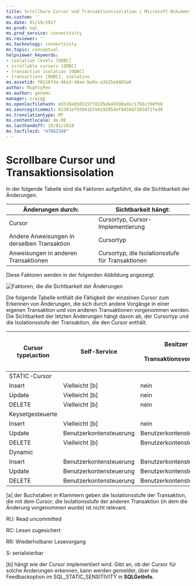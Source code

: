 ```yaml
---
title: Scrollbare Cursor und Transaktionsisolation | Microsoft-Dokumentation
ms.custom: ''
ms.date: 01/19/2017
ms.prod: sql
ms.prod_service: connectivity
ms.reviewer: ''
ms.technology: connectivity
ms.topic: conceptual
helpviewer_keywords:
- isolation levels [ODBC]
- scrollable cursors [ODBC]
- transaction isolation [ODBC]
- transactions [ODBC], isolation
ms.assetid: f0216f4a-46e3-48ae-be0a-e2625e8403a6
author: MightyPen
ms.author: genemi
manager: craigg
ms.openlocfilehash: e5510eb58315f70195eb40390edec1766c350fb6
ms.sourcegitcommit: 61381ef939415fe019285def9450d7583df1fed0
ms.translationtype: MT
ms.contentlocale: de-DE
ms.lasthandoff: 10/01/2018
ms.locfileid: "47662348"
---
```

# <a name="scrollable-cursors-and-transaction-isolation"></a>Scrollbare Cursor und Transaktionsisolation
In der folgende Tabelle sind die Faktoren aufgeführt, die die Sichtbarkeit der Änderungen.  
  
|Änderungen durch:|Sichtbarkeit hängt:|  
|----------------------|----------------------------|  
|Cursor|Cursortyp, Cursor-Implementierung|  
|Andere Anweisungen in derselben Transaktion|Cursortyp|  
|Anweisungen in anderen Transaktionen|Cursortyp, die Isolationsstufe für Transaktionen|  
  
 Diese Faktoren werden in der folgenden Abbildung angezeigt.  
  
 ![Faktoren, die die Sichtbarkeit der Änderungen](../../../odbc/reference/develop-app/media/pr23.gif "pr23")  
  
 Die folgende Tabelle enthält die Fähigkeit der einzelnen Cursor zum Erkennen von Änderungen, die sich durch andere Vorgänge in einer eigenen Transaktion und von anderen Transaktionen vorgenommen werden. Die Sichtbarkeit der letzten Änderungen hängt davon ab, der Cursortyp und die Isolationsstufe der Transaktion, die den Cursor enthält.  
  
|Cursor type\action|Self-Service|Besitzer<br /><br /> Transaktionsvorgänge|Adresszuweisungen<br /><br /> Transaktionsvorgänge<br /><br /> (RU[a])|Adresszuweisungen<br /><br /> Transaktionsvorgänge<br /><br /> (RC[a])|Adresszuweisungen<br /><br /> Transaktionsvorgänge<br /><br /> (RR[a])|Adresszuweisungen<br /><br /> Transaktionsvorgänge<br /><br /> (S[a])|  
|-------------------------|----------|-----------------|----------------------------------|----------------------------------|----------------------------------|---------------------------------|  
|STATIC-Cursor|||||||  
|Insert|Vielleicht [b]|nein|nein|nein|nein|nein|  
|Update|Vielleicht [b]|nein|nein|nein|nein|nein|  
|DELETE|Vielleicht [b]|nein|nein|nein|nein|nein|  
|Keysetgesteuerte|||||||  
|Insert|Vielleicht [b]|nein|nein|nein|nein|nein|  
|Update|Benutzerkontensteuerung|Benutzerkontensteuerung|Benutzerkontensteuerung|Benutzerkontensteuerung|nein|nein|  
|DELETE|Vielleicht [b]|Benutzerkontensteuerung|Benutzerkontensteuerung|Benutzerkontensteuerung|nein|nein|  
|Dynamic|||||||  
|Insert|Benutzerkontensteuerung|Benutzerkontensteuerung|Benutzerkontensteuerung|Benutzerkontensteuerung|Benutzerkontensteuerung|nein|  
|Update|Benutzerkontensteuerung|Benutzerkontensteuerung|Benutzerkontensteuerung|Benutzerkontensteuerung|nein|nein|  
|DELETE|Benutzerkontensteuerung|Benutzerkontensteuerung|Benutzerkontensteuerung|Benutzerkontensteuerung|nein|nein|  
  
 [a] der Buchstaben in Klammern geben die Isolationsstufe der Transaktion, die mit dem Cursor; die Isolationsstufe der anderen Transaktion (in dem die Änderung vorgenommen wurde) ist nicht relevant.  
  
 RU: Read uncommitted  
  
 RC: Lesen zugesichert  
  
 RR: Wiederholbarer Lesevorgang  
  
 S: serialisierbar  
  
 [b] hängt wie der Cursor implementiert wird. Gibt an, ob der Cursor für solche Änderungen erkennen, kann werden gemeldet, über die Feedbackoption im SQL_STATIC_SENSITIVITY in **SQLGetInfo**.

